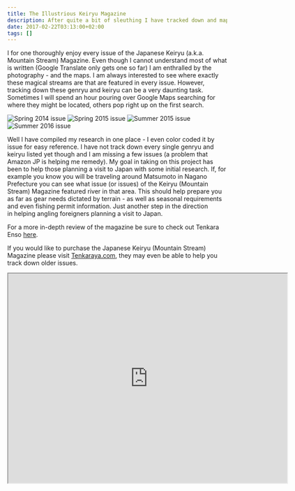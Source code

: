 ```yaml
---
title: The Illustrious Keiryu Magazine
description: After quite a bit of sleuthing I have tracked down and mapped a plethora of keiryu and genryu featured in the great Japanese magazine "渓流"...
date: 2017-02-22T03:13:00+02:00
tags: []
---
```

<div class="text-lg mt-2">
<p class="mb-2">I for one thoroughly enjoy every issue of the Japanese Keiryu (a.k.a. Mountain Stream) Magazine. Even though I cannot understand most of what is written (Google Translate only gets one so far) I am enthralled by the photography - and the maps. I am always interested to see where exactly these magical streams are that are featured in every issue. However, tracking down these genryu and keiryu can be a very daunting task. Sometimes I will spend an hour pouring over Google Maps searching for where they might be located, others pop right up on the first search.</p>

<img class="w-8/12 rounded-lg shadow-lg mx-auto" src="https://fallfish-tenkara-images.s3-us-west-1.amazonaws.com/FfT+-+Keiryu+Magazine/Spring+2014+Headwaters+Magazine.jpg" alt="Spring 2014 issue" />

<img class="w-8/12 rounded-lg shadow-lg mx-auto" src="https://fallfish-tenkara-images.s3-us-west-1.amazonaws.com/FfT+-+Keiryu+Magazine/Spring+2015+Headwaters+Magazine.jpg" alt="Spring 2015 issue" />

<img class="w-8/12 rounded-lg shadow-lg mx-auto" src="https://fallfish-tenkara-images.s3-us-west-1.amazonaws.com/FfT+-+Keiryu+Magazine/Summer+2015+Headwaters+Magazine.jpg" alt="Summer 2015 issue" />

<img class="w-8/12 rounded-lg shadow-lg mx-auto" src="https://fallfish-tenkara-images.s3-us-west-1.amazonaws.com/FfT+-+Keiryu+Magazine/Summer+2016+Headwaters+Magazine.jpg" alt="Summer 2016 issue" />

<p class="mt-2 mb-2">Well I have compiled my research in one place - I even color coded it by issue for easy reference. I have not track down every single genryu and keiryu listed yet though and I am missing a few issues (a problem that Amazon JP is helping me remedy). My goal in taking on this project has been to help those planning a visit to Japan with some initial research. If, for example you know you will be traveling around Matsumoto in Nagano Prefecture you can see what issue (or issues) of the Keiryu (Mountain Stream) Magazine featured river in that area. This should help prepare you as far as gear needs dictated by terrain - as well as seasonal requirements and even fishing permit information. Just another step in the direction in helping angling foreigners planning a visit to Japan.</p>

<p class="mt-2 mb-2">For a more in-depth review of the magazine be sure to check out Tenkara Enso <a href="https://tenkaraenso.blogspot.jp/2014/08/headwater-genryu-magazine-summer-2014.html" target="_blank" rel="noopener noreferrer" class="text-red-500 hover:bg-red-500 hover:text-white">here</a>.</>

If you would like to purchase the Japanese Keiryu (Mountain Stream) Magazine please visit <a href="https://www.tenkaraya.com" target="_blank" rel="noopener noreferrer" class="text-red-500 hover:bg-red-500 hover:text-white">Tenkaraya.com</a>, they may even be able to help you track down older issues.</p>

<div style="text-align: center;"><iframe src="https://www.google.com/maps/d/u/0/embed?mid=1G1A8Ecw7bLYrnQiaETvSAP3JxnM" width="640" height="480"></iframe></div></p>
</div>
